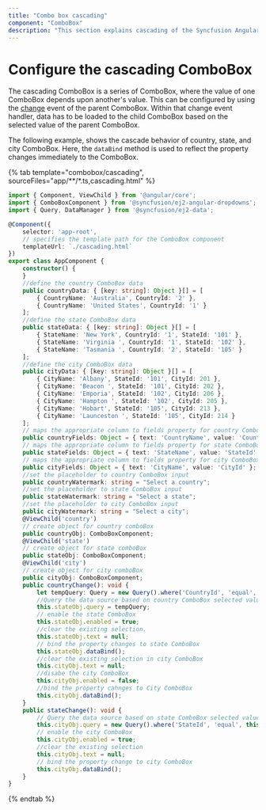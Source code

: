 ```yaml
---
title: "Combo box cascading"
component: "ComboBox"
description: "This section explains cascading of the Syncfusion Angular combo box component."
---
```


# Configure the cascading ComboBox

The cascading ComboBox is a series of ComboBox, where the value of one ComboBox depends
upon  another's value. This can be configured by using
the [change](../../api/combo-box/#change) event of the parent ComboBox.
Within that change event handler, data has to be loaded to the child ComboBox based on the selected
value of the parent ComboBox.

The following example, shows the cascade behavior of country, state, and city
ComboBox. Here, the `dataBind` method is used to reflect the property changes immediately
to the ComboBox.

{% tab template="combobox/cascading", sourceFiles="app/**/*.ts,cascading.html"  %}

```typescript
import { Component, ViewChild } from '@angular/core';
import { ComboBoxComponent } from '@syncfusion/ej2-angular-dropdowns';
import { Query, DataManager } from '@syncfusion/ej2-data';

@Component({
    selector: 'app-root',
    // specifies the template path for the ComboBox component
    templateUrl: `./cascading.html`
})
export class AppComponent {
    constructor() {
    }
    //define the country ComboBox data
    public countryData: { [key: string]: Object }[] = [
        { CountryName: 'Australia', CountryId: '2' },
        { CountryName: 'United States', CountryId: '1' }
    ];
    //define the state ComboBox data
    public stateData: { [key: string]: Object }[] = [
        { StateName: 'New York', CountryId: '1', StateId: '101' },
        { StateName: 'Virginia ', CountryId: '1', StateId: '102' },
        { StateName: 'Tasmania ', CountryId: '2', StateId: '105' }
    ];
    //define the city ComboBox data
    public cityData: { [key: string]: Object }[] = [
        { CityName: 'Albany', StateId: '101', CityId: 201 },
        { CityName: 'Beacon ', StateId: '101', CityId: 202 },
        { CityName: 'Emporia', StateId: '102', CityId: 206 },
        { CityName: 'Hampton ', StateId: '102', CityId: 205 },
        { CityName: 'Hobart', StateId: '105', CityId: 213 },
        { CityName: 'Launceston ', StateId: '105', CityId: 214 }
    ];
    // maps the appropriate column to fields property for country ComboBox
    public countryFields: Object = { text: 'CountryName', value: 'CountryId' };
    // maps the appropriate column to fields property for state ComboBox
    public stateFields: Object = { text: 'StateName', value: 'StateId' };
    // maps the appropriate column to fields property for city ComboBox
    public cityFields: Object = { text: 'CityName', value: 'CityId' };
    //set the placeholder to country ComboBox input
    public countryWatermark: string = "Select a country";
    //set the placeholder to state ComboBox input
    public stateWatermark: string = "Select a state";
    //set the placeholder to city ComboBox input
    public cityWatermark: string = "Select a city";
    @ViewChild('country')
    // create object for country comboBox
    public countryObj: ComboBoxComponent;
    @ViewChild('state')
    // create object for state comboBox
    public stateObj: ComboBoxComponent;
    @ViewChild('city')
    // create object for city comboBox
    public cityObj: ComboBoxComponent;
    public countryChange(): void {
        let tempQuery: Query = new Query().where('CountryId', 'equal', this.countryObj.value);
        //Query the data source based on country ComboBox selected value
        this.stateObj.query = tempQuery;
        // enable the state ComboBox
        this.stateObj.enabled = true;
        //clear the existing selection.
        this.stateObj.text = null;
        // bind the property changes to state ComboBox
        this.stateObj.dataBind();
        //clear the existing selection in city ComboBox
        this.cityObj.text = null;
        //disabe the city ComboBox
        this.cityObj.enabled = false;
        //bind the property cahnges to City ComboBox
        this.cityObj.dataBind();
    }
    public stateChange(): void {
        // Query the data source based on state ComboBox selected value
        this.cityObj.query = new Query().where('StateId', 'equal', this.stateObj.value);
        // enable the city ComboBox
        this.cityObj.enabled = true;
        //clear the existing selection
        this.cityObj.text = null;
        // bind the property change to city ComboBox
        this.cityObj.dataBind();
    }
}
```

{% endtab %}